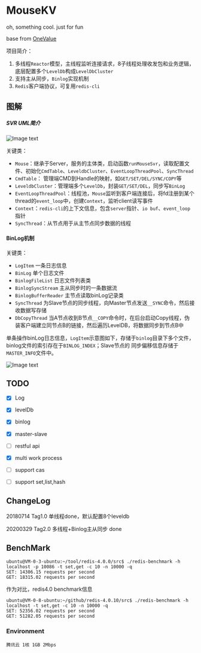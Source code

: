 # MouseKV
oh, something cool. just for fun

base from [OneValue](https://github.com/onexsoft/OneValue)

项目简介：
1. 多线程`Reactor`模型，主线程监听连接请求，8子线程处理收发包和业务逻辑，底层配置多个`LevelDb`构成`LevelDbCluster`
2. 支持主从同步，`Binlog`实现机制
3. `Redis`客户端协议，可复用`redis-cli`


## 图解

##### SVR UML简介

![Image text](https://github.com/panzg123/MouseKV/blob/master/images/MouseKv_UML.png)

关键类：
- `Mouse`：继承于Server，服务的主体类，启动函数`runMouseSvr`，读取配置文件、初始化`CmdTable`、`LeveldbCluster`、`EventLoopThreadPool`、`SyncThread`
- `CmdTable`： 管理端CMD到Handle的映射，如`GET/SET/DEL/SYNC/COPY`等
- `LeveldbCluster`：管理端多个`LevelDb`，封装`GET/SET/DEL`，同步写`BinLog`
- `EventLoopThreadPool`：线程池，`Mouse`监听到客户端连接后，将fd注册到某个thread的`event_loop`中，创建`Context`，监听client读写事件
- `Context`：`redis-cli`的上下文信息，包含`server`指针、`io buf`、`event_loop`指针
- `SyncThread`：从节点用于从主节点同步数据的线程

#### BinLog机制

关键类：
- `LogItem` 一条日志信息
- `BinLog` 单个日志文件
- `BinlogFileList` 日志文件列表类
- `BinlogSyncStream` 主从同步时的一条数据流
- `BinlogBufferReader` 主节点读取binLog记录类
- `SyncThread` 为Slave节点的同步线程，向Master节点发送`__SYNC`命令，然后接收数据写存储
- `DbCopyThread` 当A节点收到B节点`__COPY`命令时，在后台启动Copy线程，伪装客户端建立同节点B的链接，然后遍历LevelDB，将数据同步到节点B中

单条操作binLog日志信息，`LogItem`示意图如下，存储于`binlog`目录下多个文件，binlog文件的索引存在于`BINLOG_INDEX`；Slave节点的
同步偏移信息存储于`MASTER_INFO`文件中。

![Image text](https://github.com/panzg123/MouseKV/blob/master/images/MouseKv_LogItem.png)




## TODO
- [x] Log
- [x] levelDb
- [x] binlog
- [x] master-slave
- [ ] restful api
- [x] multi work process
- [ ] support cas
- [ ] support set,list,hash


## ChangeLog
20180714 Tag1.0 单线程done，默认配置8个leveldb

20200329 Tag2.0 多线程+Binlog主从同步 done


## BenchMark

    ubuntu@VM-0-3-ubuntu:~/tool/redis-4.0.0/src$ ./redis-benchmark -h localhost -p 10086 -t set,get -c 10 -n 10000 -q
    SET: 14306.15 requests per second
    GET: 18315.02 requests per second

作为对比，redis4.0 benchmark信息

    ubuntu@VM-0-8-ubuntu:~/github/redis-4.0.10/src$ ./redis-benchmark -h localhost -t set,get -c 10 -n 10000 -q
    SET: 52356.02 requests per second
    GET: 51282.05 requests per second

### Environment

	腾讯云 1核 1GB 2Mbps
